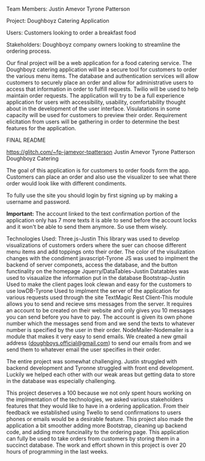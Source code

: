 Team Members:
Justin Amevor
Tyrone Patterson

Project: Doughboyz Catering Application

Users: Customers looking to order a breakfast food

Stakeholders: Doughboyz company owners looking to streamline the ordering process.

Our final project will be a web application for a food catering service. The Doughboyz catering application will be a secure tool for customers to order the various menu items. The database and authentication services will allow customers to securely place an order and allow for administrative users to access that information in order to fulfill requests. Twilio will be used to help maintain order requests. The application will try to be a full experience application for users with accessibility, usability, comfortability thought about in the development of the user interface.  Visulatations in some capacity will be used for customers to preview their order. Requirement elicitation from users will be gathering in order to determine the best features for the application.






FINAL README


https://glitch.com/~fp-jamevor-tpatterson
Justin Amevor
Tyrone Patterson
Doughboyz Catering

The goal of this application is for customers to order foods form the app. Customers can place an order and also use the 
visualizer to see what there order would look like with different condiments. 

To fully use the site you should login by first signing up by making a username and password.

**Important:** The account linked to the text confirmation portion of the application only has 7 more texts it is able to send before the account locks
and it won't be able to send them anymore. So use them wisely.

Technologies Used:
Three.js-Justin This library was used to develop visualizations of customers orders where the suer can choose different menu items and add toppings onto their order. 
The color of the visulization changes with the condiment
javascript-Tyrone JS was used to implment the backend of server componets, access the database, and the button functinality on the homepage
Jquerry/DataTables-Justin Datatables was used to visaualize the information put in the database 
Bootstrap-Justin Used to make the client pages look clewan and easy for the customers to use
lowDB-Tyrone Used to implment the server of the application for various requests used through the site
TextMagic Rest Client-This module allows you to send and recieve sms messages from the server. It requires an account to be created on their website and only gives you
10 messages you can send before you have to pay. The account is given its own phone number which the messages send from and we send the texts to whatever
number is specified by the user in their order.
NodeMailer-Nodemailer is a module that makes it very easy to send emails. We created a new gmail address (doughboys.official@gmail.com) to send our emails from and we send
them to whatever email the user specifies in their order.

The entire project was somewhat challenging. Justin struggled with backend development and Tyronne struggled with front end development.
Luckily we helped each other with our weak areas but getting data to store in the database was especially challenging.  

This project deserves a 100 because we not only spent hours working on the implmentation of the technologies, we asked various 
stakeholders features that they would like to have in a ordering application. From their feedback we established using Twello 
to send confirmations to users phones or emails would be a desirable feature. This project also made the application a bit smoother
adding more Bootstrap, cleaning up backend code, and adding more funcinality to the ordering page. This application can fully be used
to take orders from customers by storing them in a succinct database. The work and effort shown in this project is over 20 hours of 
programming in the last weeks. 
